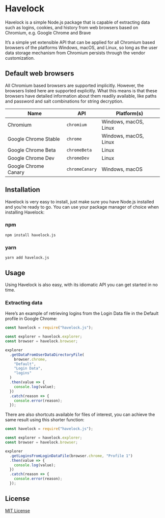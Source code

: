 # Havelock

Havelock is a simple Node.js package that is capable of extracting data such as logins, cookies, and history from web browsers based on Chromium, e.g. Google Chrome and Brave

It’s a simple yet extensible API that can be applied for all Chromium based browsers of the platforms Windows, macOS, and Linux, so long as the user data storage mechanism from Chromium persists through the vendor customization.

## Default web browsers

All Chromium based browsers are supported implicitly. However, the browsers listed here are supported explicitly. What this means is that these browsers have detailed information about them readily available, like paths and password and salt combinations for string decryption.

| Name                 | API            | Platform(s)           |
| -------------------- | -------------- | --------------------- |
| Chromium             | `chromium`     | Windows, macOS, Linux |
| Google Chrome Stable | `chrome`       | Windows, macOS, Linux |
| Google Chrome Beta   | `chromeBeta`   | Linux                 |
| Google Chrome Dev    | `chromeDev`    | Linux                 |
| Google Chrome Canary | `chromeCanary` | Windows, macOS        |

## Installation

Havelock is very easy to install, just make sure you have Node.js installed and you’re ready to go. You can use your package manager of choice when installing Havelock:

### npm

```
npm install havelock.js
```

### yarn

```
yarn add havelock.js
```

## Usage

Using Havelock is also easy, with its idiomatic API you can get started in no time.

### Extracting data

Here’s an example of retrieving logins from the Login Data file in the Default profile in Google Chrome:

```js
const havelock = require("havelock.js");

const explorer = havelock.explorer;
const browser = havelock.browser;

explorer
  .getDataFromUserDataDirectoryFile(
    browser.chrome,
    "Default",
    "Login Data",
    "logins"
  )
  .then(value => {
    console.log(value);
  })
  .catch(reason => {
    console.error(reason);
  });
```

There are also shortcuts available for files of interest, you can achieve the same result using this shorter function:

```js
const havelock = require("havelock.js");

const explorer = havelock.explorer;
const browser = havelock.browser;

explorer
  .getLoginsFromLoginDataFile(browser.chrome, "Profile 1")
  .then(value => {
    console.log(value);
  })
  .catch(reason => {
    console.error(reason);
  });
```

## License

[MIT License](https://github.com/phoqe/havelock/blob/master/LICENSE.md)
